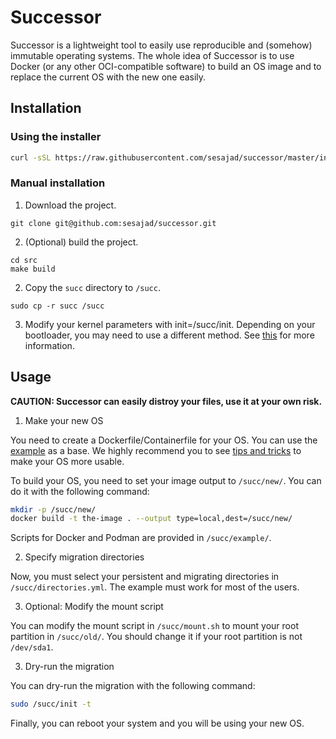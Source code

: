 # Successor

Successor is a lightweight tool to easily use reproducible and (somehow) immutable operating systems.
The whole idea of Successor is to use Docker (or any other OCI-compatible software) to build an OS image and to replace the current OS with the new one easily.

## Installation

### Using the installer

```bash
curl -sSL https://raw.githubusercontent.com/sesajad/successor/master/installer.sh | sudo sh
```

### Manual installation

1. Download the project.

```
git clone git@github.com:sesajad/successor.git
```
2. (Optional) build the project.

```
cd src
make build
```

2. Copy the `succ` directory to `/succ`.

```
sudo cp -r succ /succ
```

3. Modify your kernel parameters with init=/succ/init. Depending on your bootloader, you may need to use a different method. See [this](https://wiki.archlinux.org/index.php/Kernel_parameters) for more information.

## Usage

**CAUTION: Successor can easily distroy your files, use it at your own risk.**

1. Make your new OS

You need to create a Dockerfile/Containerfile for your OS. You can use the [example](https://github.com/sesajad/successor/blob/master/example/Containerfile) as a base. We highly recommend you to see [tips and tricks](https://github.com/sesajad/successor/blob/master/TIPS.md) to make your OS more usable.

To build your OS, you need to set your image output to `/succ/new/`. You can do it with the following command:

```bash
mkdir -p /succ/new/
docker build -t the-image . --output type=local,dest=/succ/new/
```

Scripts for Docker and Podman are provided in `/succ/example/`.

2. Specify migration directories

Now, you must select your persistent and migrating directories in `/succ/directories.yml`. The example must work for most of the users.

3. Optional: Modify the mount script

You can modify the mount script in `/succ/mount.sh` to mount your root partition in `/succ/old/`. You should change it if your root partition is not `/dev/sda1`.

3. Dry-run the migration

You can dry-run the migration with the following command:

```bash
sudo /succ/init -t
```

Finally, you can reboot your system and you will be using your new OS.